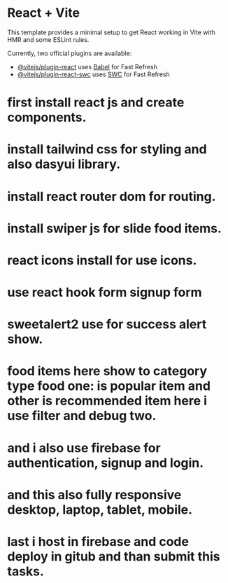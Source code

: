 # React + Vite

This template provides a minimal setup to get React working in Vite with HMR and some ESLint rules.

Currently, two official plugins are available:

- [@vitejs/plugin-react](https://github.com/vitejs/vite-plugin-react/blob/main/packages/plugin-react/README.md) uses [Babel](https://babeljs.io/) for Fast Refresh
- [@vitejs/plugin-react-swc](https://github.com/vitejs/vite-plugin-react-swc) uses [SWC](https://swc.rs/) for Fast Refresh


<!-- hello this is my ui design task based on front end -->
<!-- this project i create with react js and use tailwind for website design -->
# first install react js and create components.
# install tailwind css for styling and also dasyui library.
# install react router dom for routing.
# install swiper js for slide food items.
# react icons install for use icons.
# use react hook form signup form
# sweetalert2 use for success alert show. 
# food items here show to category type food one: is popular item and other is recommended item here i use filter and debug two.
# and i also use firebase for authentication, signup and login.
# and this also fully responsive desktop, laptop, tablet, mobile.
# last i host in firebase and code deploy in gitub and than submit this tasks.

<!-- It may be possible to design a better project in the meantime. but due to some problems, I cannot work on the project at my best. I am working on another team project. and also the election effect on my task -->
